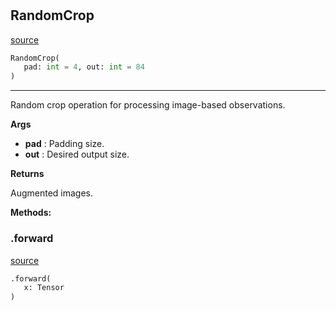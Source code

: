 #


## RandomCrop
[source](https://github.com/RLE-Foundation/Hsuanwu\blob\main\hsuanwu/xplore/augmentation/random_crop.py\#L8)
```python 
RandomCrop(
   pad: int = 4, out: int = 84
)
```


---
Random crop operation for processing image-based observations.


**Args**

* **pad**  : Padding size.
* **out**  : Desired output size.


**Returns**

Augmented images.


**Methods:**


### .forward
[source](https://github.com/RLE-Foundation/Hsuanwu\blob\main\hsuanwu/xplore/augmentation/random_crop.py\#L24)
```python
.forward(
   x: Tensor
)
```

